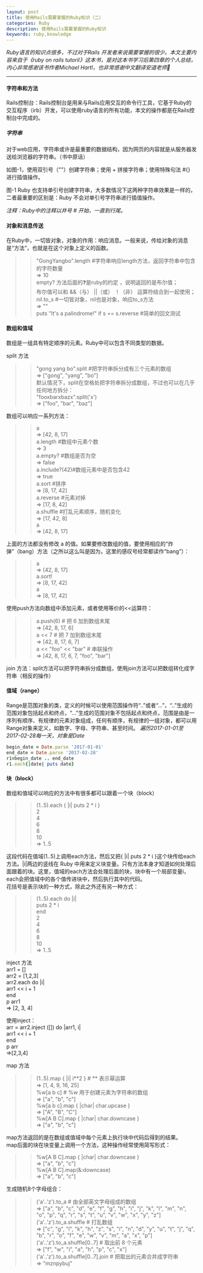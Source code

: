 ```yaml
---
layout: post
title: 使用Rails需要掌握的Ruby知识（二）
categories: Ruby
description: 使用Rails需要掌握的Ruby知识
keywords: ruby,knowledge
---
```


_Ruby语言的知识点很多，不过对于Rails 开发者来说需要掌握的很少。本文主要内容来自于《ruby on rails tutoril》这本书，是对这本书学习后第四章的个人总结，内心非常感谢该书作者Michael Hartl，也非常感谢中文翻译安道老师🙏_        

---------------------------------------
#### 字符串和方法

Rails控制台：Rails控制台是用来与Rails应用交互的命令行工具，它基于Ruby的交互程序（irb）开发，可以使用ruby语言的所有功能，本文的操作都是在Rails控制台中完成的。

##### 字符串

对于web应用，字符串或许是最重要的数据结构，因为网页的内容就是从服务器发送给浏览器的字符串。（书中原话）

如图-1，使用双引号（""）创建字符串；使用 + 拼接字符串；使用特殊句法 #{} 进行插值操作。


图-1
Ruby 也支持单引号创建字符串，大多数情况下这两种字符串效果是一样的，二者最重要的区别是：Ruby 不会对单引号字符串进行插值操作。

*注释：Ruby中的注释以井号 # 开始，一直到行尾。*

#### 对象和消息传送

在Ruby中，一切皆对象，对象的作用：响应消息。一般来说，传给对象的消息是“方法”，也就是在这个对象上定义的函数。

>> "GongYangbo".length            #字符串响应length方法，返回字符串中包含的字符数量   
=> 10    
empty? 方法后面的❓是ruby的约定 ，说明返回的是布尔值；   
布尔值可以和    &&（与）    ||（或）    ！（非）  运算符结合到一起使用；   
>>  nil.to_s        #一切皆对象，nil也是对象，响应to_s方法   
=>  ""   
>> puts "It's a palindrome!" if s == s.reverse       #简单的回文测试

#### 数组和值域

数组是一组具有特定顺序的元素。Ruby中可以包含不同类型的数据。

split 方法   
>>  "gong yang bo".split        #把字符串拆分成有三个元素的数组   
=>  ["gong", "yang", "bo"]   
默认情况下，split在空格处把字符串拆分成数组，不过也可以在几乎任何地方拆分：   
>> "fooxbarxbazx".split('x')   
=> ["foo", "bar", "baz"]

数组可以响应一系列方法：   
>> a   
=> [42, 8, 17]   
>> a.length            #数组中元素个数   
=> 3   
>> a.empty?          #数组是否为空   
=> false   
>> a.include?(42)#数组元素中是否包含42   
=> true   
>> a.sort                #排序    
=> [8, 17, 42]    
>> a.reverse          #元素对掉    
=> [17, 8, 42]    
>> a.shuffle          #打乱元素顺序，随机变化    
=> [17, 42, 8]    
>> a    
=> [42, 8, 17]    

上面的方法都没有修改 a 的值。如果要修改数组的值，要使用相应的“炸弹”（bang）方法（之所以这么叫是因为，这里的感叹号经常都读作“bang”）：    
>> a     
=> [42, 8, 17]    
>> a.sort!   
=> [8, 17, 42]  
>> a   
=> [8, 17, 42]   

使用push方法向数组中添加元素，或者使用等价的<<运算符：   
>> a.push(6)                  # 把 6 加到数组末尾   
=> [42, 8, 17, 6]   
>> a << 7                    # 把 7 加到数组末尾   
=> [42, 8, 17, 6, 7]   
>> a << "foo" << "bar"        # 串联操作   
=> [42, 8, 17, 6, 7, "foo", "bar"]

join 方法：split方法可以把字符串拆分成数组，使用join方法可以把数组转化成字符串（相反的操作）

#### 值域（range）
Range是范围对象的类，定义的时候可以使用范围操作符“..”或者“...”，“..”生成的范围对象包括起点和终点，“...”生成的范围对象不包括起点和终点，范围是由是一序列有顺序、有规律的元素对象组成，任何有顺序，有规律的一组对象，都可以用Range对象来定义，如数字、字母、字符串、甚至时间。
_遍历2017-01-01至2017-02-28每一天，对象是Date_ 

```ruby
begin_date = Date.parse '2017-01-01'  
end_date = Date.parse '2017-02-28'   
r1=begin_date .. end_date   
r1.each{|date| puts date}
```
#### 块（block）

数组和值域可以响应的方法中有很多都可以跟着一个块（block）  
>> (1..5).each { |i| puts 2 * i }  
2  
4  
6  
8  
10  
=> 1..5  

这段代码在值域(1..5)上调用each方法，然后又把{ |i| puts 2 * i }这个块传给each方法。|i|两边的竖线在 Ruby 中用来定义块变量。只有方法本身才知道如何处理后面跟着的块。这里，值域的each方法会处理后面的块，块中有一个局部变量i，each会把值域中的各个值传进块中，然后执行其中的代码。  
花括号是表示块的一种方式，除此之外还有另一种方式：  
>> (1..5).each do |i|  
>>     puts 2 * i  
>> end  
2  
4  
6  
8  
10  
=> 1..5

inject 方法  
arr1 = []  
arr2 = [1,2,3]  
arr2.each do |i|  
    arr1 << i + 1  
end  
p arr1  
=> [2, 3, 4]

使用inject：  
arr = arr2.inject ([]) do |arr1, i|  
    arr1 << i + 1  
end  
p arr  
=>[2,3,4]

map 方法  
>> (1..5).map { |i| i**2 }          # ** 表示幂运算  
=> [1, 4, 9, 16, 25]  
>> %w[a b c]                              # %w 用于创建元素为字符串的数组  
=> ["a", "b", "c"]  
>> %w[a b c].map { |char| char.upcase }  
=> ["A", "B", "C"]  
>> %w[A B C].map { |char| char.downcase }  
=> ["a", "b", "c"]  

map方法返回的是在数组或值域中每个元素上执行块中代码后得到的结果。  
map后面的块在块变量上调用一个方法，这种操作经常使用简写形式：  
>> %w[A B C].map { |char| char.downcase }  
=> ["a", "b", "c"]  
>> %w[A B C].map(&:downcase)  
=> ["a", "b", "c"]  

生成随机8个字母组合：  
>> ('a'..'z').to_a                    # 由全部英文字母组成的数组  
=> ["a", "b", "c", "d", "e", "f", "g", "h", "i", "j", "k", "l", "m", "n", "o",
"p", "q", "r", "s", "t", "u", "v", "w", "x", "y", "z"]  
>> ('a'..'z').to_a.shuffle            # 打乱数组  
=> ["c", "g", "l", "k", "h", "z", "s", "i", "n", "d", "y", "u", "t", "j", "q",
"b", "r", "o", "f", "e", "w", "v", "m", "a", "x", "p"]  
>> ('a'..'z').to_a.shuffle[0..7]      # 取出前 8 个元素  
=> ["f", "w", "i", "a", "h", "p", "c", "x"]  
>> ('a'..'z').to_a.shuffle[0..7].join  # 把取出的元素合并成字符串  
=> "mznpybuj"  
